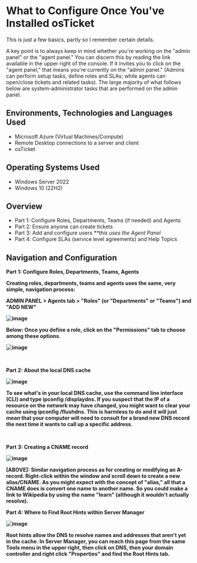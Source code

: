 <h1>What to Configure Once You've Installed osTicket </h1>
This is just a few basics, partly so I remember certain details.
<p></p>
A key point is to always keep in mind whether you're working on the "admin panel" or the "agent panel." You can discern this by reading the link available in the upper right of the console. If it invites you to click on the "agent panel," that means you're currently on the "admin panel." (Admins can perform setup tasks, define roles and SLAs; while agents can open/close tickets and related tasks). The large majority of what follows below are system-administrator tasks that are performed on the admin panel.
<br />


<h2>Environments, Technologies and Languages Used</h2>

- Microsoft Azure (Virtual Machines/Compute)
- Remote Desktop connections to a server and client
- osTicket


<h2>Operating Systems Used </h2>

- Windows Server 2022
- Windows 10 (22H2)

<h2>Overview</h2>

- Part 1: Configure Roles, Departments, Teams (if needed) and Agents
- Part 2: Ensure anyone can create tickets
- Part 3: Add and configure users <i>**this uses the Agent Panel</i>
- Part 4: Configure SLAs (service level agreements) and Help Topics
  
<h2>Navigation and Configuration</h2>

<b>Part 1: Configure Roles, Departments, Teams, Agents

<p>
Creating roles, departments, teams and agents uses the same, very simple, navigation process:
<p></p>
<b>ADMIN PANEL > Agents tab > "Roles" (or "Departments" or "Teams") and "ADD NEW"</b>
<p></p>

![image](https://github.com/lcccodes/post-install-config/assets/171904823/aea394d9-726b-4bfe-9f6d-38a81a3c9902)



</p>
<p>
Below: Once you define a role, click on the "Permissions" tab to choose among these options.

  ![image](https://github.com/lcccodes/post-install-config/assets/171904823/f71c6d7e-47e5-49ae-ab98-6fe5f01f4431)



</p>
<br />


<b>Part 2: About the local DNS cache</b>
<p>

![image](https://github.com/lcccodes/dnsconfig/assets/171904823/1dd7fe21-9c98-4103-ac6b-3385b826f481)


</p>
<p>
To see what's in your local DNS cache, use the command line interface (CLI) and type <b>ipconfig /displaydns</b>. If you suspect that the IP of a resource on the network may have changed, you might want to clear your cache using <b>ipconfig /flushdns</b>. This is harmless to do and it will just mean that your computer will need to consult for a brand new DNS record the next time it wants to call up a specific address. 
</p>
<br />


<b>Part 3: Creating a CNAME record</b>
<p>

![image](https://github.com/lcccodes/dnsconfig/assets/171904823/69e8d3fe-4e0d-4542-8114-76422d439455)


</p>
<p>
[ABOVE]: Similar navigation process as for creating or modifying an A-record. Right-click within the window and scroll down to create a new alias/CNAME. As you might expect with the concept of "alias," all that a CNAME does is convert one name to another name. So you could make a link to Wikipedia by using the name "learn" (although it wouldn't actually resolve).
</p>



<b>Part 4: Where to Find Root Hints within Server Manager</b>
</p>
<p>
  
![image](https://github.com/lcccodes/dnsconfig/assets/171904823/403e47d5-61a8-496c-a2c8-d15fa5bf1c68)



</p>
<p>
Root hints allow the DNS to resolve names and addresses that aren't yet in the cache. In Server Manager, you can reach this page from the same Tools menu in the upper right, then click on DNS, then your domain controller and right click "Properties" and find the Root Hints tab.
</p>
<br />
